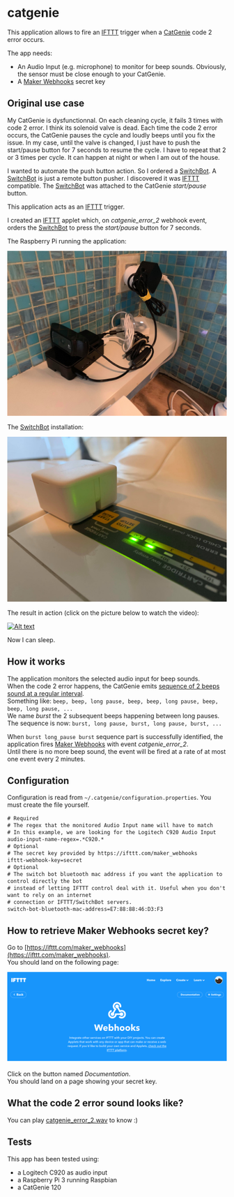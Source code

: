 # catgenie

This application allows to fire an [IFTTT](https://ifttt.com/) trigger when a 
[CatGenie](https://www.catgenie.com/) code 2 error occurs.

The app needs:
- An Audio Input (e.g. microphone) to monitor for beep sounds. Obviously, the sensor must be close enough 
to your CatGenie.
- A [Maker Webhooks](https://ifttt.com/maker_webhooks) secret key

## Original use case

My CatGenie is dysfunctionnal. On each cleaning cycle, it fails 3 times with code 2 error. I think its solenoid valve 
is dead. Each time the code 2 error occurs, the CatGenie pauses the cycle
and loudly beeps until you fix the issue. In my case, until the valve is changed, I just have to push the start/pause 
button for 7 seconds to resume the cycle. I have to repeat that 2 or 3 times per cycle. It can happen at night or when 
I am out of the house.

I wanted to automate the push button action. So I ordered a [SwitchBot](https://www.switch-bot.com/bot). 
A [SwitchBot](https://www.switch-bot.com/bot) is just a remote button pusher. I discovered it was 
[IFTTT](https://ifttt.com/) compatible. The [SwitchBot](https://www.switch-bot.com/bot) was attached to the CatGenie 
*start/pause* button.

This application acts as an [IFTTT](https://ifttt.com/) trigger.

I created an [IFTTT](https://ifttt.com/) applet which, on *catgenie_error_2* webhook event, orders the 
[SwitchBot](https://www.switch-bot.com/bot) to press the *start/pause* button for 7 seconds.

The Raspberry Pi running the application:

![Raspberry Pi installation](doc/raspberry-installation.jpg)

The [SwitchBot](https://www.switch-bot.com/bot) installation:

![SwitchBot installation](doc/switchbot-installation.jpg)

The result in action (click on the picture below to watch the video):

[![Alt text](https://img.youtube.com/vi/m6DJ4pzsdfM/0.jpg)](https://youtu.be/m6DJ4pzsdfM)

Now I can sleep.

## How it works

The application monitors the selected audio input for beep sounds.  
When the code 2 error happens, the CatGenie emits 
[sequence of 2 beeps sound at a regular interval](src/test/resources/catgenie_error_2.wav).    
Something like: `beep, beep, long pause, beep, beep, long pause, beep, beep, long pause, ...`  
We name *burst* the 2 subsequent beeps happening between long pauses.
The sequence is now: `burst, long pause, burst, long pause, burst, ...`

When `burst long_pause burst` sequence part is successfully identified, the application fires 
[Maker Webhooks](https://ifttt.com/maker_webhooks) with event *catgenie_error_2*.  
Until there is no more beep sound, the event will be fired at a rate of at most one event every 2 minutes.

## Configuration

Configuration is read from `~/.catgenie/configuration.properties`. You must create the file yourself.

```properties
# Required
# The regex that the monitored Audio Input name will have to match
# In this example, we are looking for the Logitech C920 Audio Input
audio-input-name-regex=.*C920.*
# Optional
# The secret key provided by https://ifttt.com/maker_webhooks
ifttt-webhook-key=secret
# Optional
# The switch bot bluetooth mac address if you want the application to control directly the bot
# instead of letting IFTTT control deal with it. Useful when you don't want to rely on an internet
# connection or IFTTT/SwitchBot servers.
switch-bot-bluetooth-mac-address=E7:88:88:46:D3:F3
```

## How to retrieve Maker Webhooks secret key?

Go to [https://ifttt.com/maker_webhooks](https://ifttt.com/maker_webhooks).  
You should land on the following page:

![Maker Webhooks Home](doc/maker-webhooks-home.png)

Click on the button named *Documentation*.  
You should land on a page showing your secret key.

## What the code 2 error sound looks like?

You can play [catgenie_error_2.wav](src/test/resources/catgenie_error_2.wav) to know :)

## Tests

This app has been tested using:
- a Logitech C920 as audio input 
- a Raspberry Pi 3 running Raspbian
- a CatGenie 120
